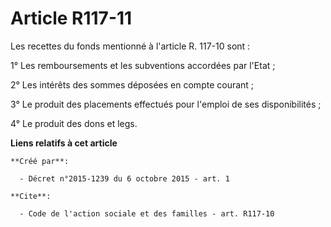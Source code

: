 # Article R117-11

Les recettes du fonds mentionné à l'article R. 117-10 sont : 

1° Les remboursements et les subventions accordées par l'Etat ; 

2° Les intérêts des sommes déposées en compte courant ; 

3° Le produit des placements effectués pour l'emploi de ses disponibilités ; 

4° Le produit des dons et legs.

**Liens relatifs à cet article**

	**Créé par**:

	  - Décret n°2015-1239 du 6 octobre 2015 - art. 1

	**Cite**:

	  - Code de l'action sociale et des familles - art. R117-10
